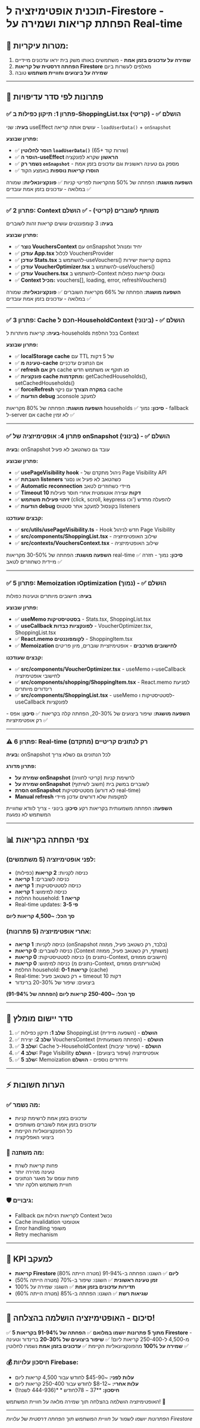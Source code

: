 # תוכנית אופטימיזציה ל-Firestore - הפחתת קריאות ושמירה על Real-time

## 🎯 מטרות עיקריות:
1. **שמירה על עדכונים בזמן אמת** - משתמשים באותו משק בית יראו עדכונים מיידיים
2. **הפחתה דרסטית של קריאות Firestore** מאלפים לעשרות ביום
3. **שמירה על ביצועים וחוויית משתמש** טובה

---

## 🔧 פתרונות לפי סדר עדיפויות

### ✅ **פתרון 1: תיקון כפילות ב-ShoppingList.tsx (קריטי) - ✅ הושלם**

**בעיה:** שני useEffect עושים אותה קריאה - `loadUserData()` + `onSnapshot`

**פתרון שבוצע:**
- ✅ **הוסר לחלוטין `loadUserData()`** (65+ שורות קוד)
- ✅ **הוסר ה-useEffect הראשון** שקרא לפונקציה
- ✅ **נשמר רק `onSnapshot`** - מספק גם טעינה ראשונית וגם עדכונים בזמן אמת
- ✅ **הוסרו קריאות נוספות** באמצע הקוד

**השפעה מושגת:** הפחתה של 50% מהקריאות לפריטי קניות ✅
**פונקציונאליות:** שמורה במלואה - עדכונים בזמן אמת עובדים ✅

---

### ✅ **פתרון 2: Context משותף לשוברים (קריטי) - ✅ הושלם**

**בעיה:** 3 קומפוננטים עושים קריאות זהות לשוברים

**פתרון שבוצע:**
- ✅ **נוצר VouchersContext** עם onSnapshot יחיד ומנוהל
- ✅ **עודכן App.tsx** לכלול VouchersProvider
- ✅ **עודכן Stats.tsx** להשתמש ב-useVouchers() במקום קריאות ישירות
- ✅ **עודכן VoucherOptimizer.tsx** להשתמש ב-useVouchers()
- ✅ **עודכן Vouchers.tsx** להשתמש ב-Context ובוטלו קריאות כפולות
- ✅ **Context מכיל:** vouchers[], loading, error, refreshVouchers()

**השפעה מושגת:** הפחתה של 66% מקריאות השוברים ✅
**פונקציונאליות:** שמורה במלואה - עדכונים בזמן אמת עובדים ✅

---

### ✅ **פתרון 3: Cache חכם ל-HouseholdContext (בינוני) - ✅ הושלם**

**בעיה:** קריאות מיותרות ל-households בכל החלפת Context

**פתרון שבוצע:**
- ✅ **localStorage cache** עם TTL של 5 דקות
- ✅ **טעינה מ-cache** אם הנתונים עדכניים
- ✅ **refresh רק אם** cache פג תוקף או משתמש חדש
- ✅ **פונקציות cache מתקדמות:** getCachedHouseholds(), setCachedHouseholds()
- ✅ **forceRefresh במקרה הצורך** עם ניקוי cache
- ✅ **הודעות debug** בconsole למעקב

**השפעה מושגת:** הפחתה של 80% מקריאות households ✅
**סיכון:** נמוך - fallback ל-server אם cache לא זמין ✅

---

### ✅ **פתרון 4: אופטימיזציה של onSnapshot (בינוני) - ✅ הושלם**

**בעיה:** onSnapshot עובד גם כשהטאב לא פעיל

**פתרון שבוצע:**
- ✅ **usePageVisibility hook** - ניהול מתקדם של Page Visibility API
- ✅ **השבתת listeners** כשהטאב לא פעיל או נסגר
- ✅ **Automatic reconnection** מיידי כשחוזרים לטאב
- ✅ **Timeout 10 דקות** עצירה אוטומטית אחרי חוסר פעילות
- ✅ **זיהוי פעילות משתמש** (click, scroll, keypress וכו') להפעלה מחדש
- ✅ **הודעות debug** בקונסול למעקב אחר סטטוס listeners

**קבצים שעודכנו:**
- ✅ **src/utils/usePageVisibility.ts** - Hook חדש לניהול Page Visibility
- ✅ **src/components/ShoppingList.tsx** - שילוב האופטימיזציה
- ✅ **src/contexts/VouchersContext.tsx** - שילוב האופטימיזציה

**השפעה מושגת:** הפחתה של 30-50% מקריאות real-time ✅
**סיכון:** נמוך - חזרה מיידית כשחוזרים לטאב ✅

---

### ✅ **פתרון 5: Memoization וOptimization (נמוך) - ✅ הושלם**

**בעיה:** חישובים מיותרים וטעינות כפולות

**פתרון שבוצע:**
- ✅ **useMemo בסטטיסטיקות** - Stats.tsx, ShoppingList.tsx
- ✅ **useCallback לפונקציות כבדות** - VoucherOptimizer.tsx, ShoppingList.tsx  
- ✅ **React.memo לקומפוננטים** - ShoppingItem.tsx
- ✅ **Memoization לחישובים מורכבים** - אופטימיזציית שוברים, מיון פריטים

**קבצים שעודכנו:**
- ✅ **src/components/VoucherOptimizer.tsx** - useMemo ו-useCallback לחישובי אופטימיזציה
- ✅ **src/components/shopping/ShoppingItem.tsx** - React.memo למניעת רינדורים מיותרים
- ✅ **src/components/ShoppingList.tsx** - useMemo לסטטיסטיקות ו-useCallback לפונקציות

**השפעה מושגת:** שיפור ביצועים של 20-30%, הפחתה קלה בקריאות ✅
**סיכון:** אפס - רק אופטימיזציות ✅

---

### ⚠️ **פתרון 6: Real-time רק לנתונים קריטיים (מתקדם)**

**בעיה:** onSnapshot לכל הנתונים גם כשלא צריך

**פתרון מדורג:**
- **שמירה על onSnapshot** לרשימת קניות (קריטי לחוויה)
- **שמירה על onSnapshot** לשוברים במשק בית (חשוב לשיתוף)
- **הסרת onSnapshot** מסטטיסטיקות (לא דורש real-time)
- **Manual refresh** למקומות שלא דורשים עדכון מיידי

**השפעה:** הפחתה משמעותית בקריאות רקע
**סיכון:** בינוני - צריך לוודא שחוויית המשתמש לא נפגעת

---

## 📊 צפי הפחתה בקריאות

### לפני אופטימיזציה (5 משתמשים):
- כניסה לקניות: **2 קריאות** (כפילות)
- כניסה לשוברים: **1 קריאה** 
- כניסה לסטטיסטיקות: **1 קריאה**
- כניסה למימוש: **1 קריאה**
- החלפת household: **1 קריאה**
- Real-time updates: **פי 3-5**

**סך הכל: ~4,500 קריאות ליום**

### אחרי אופטימיזציה (5 פתרונות):
- כניסה לקניות: **1 קריאה** (onSnapshot בלבד, רק כשטאב פעיל, ממוזה)
- כניסה לשוברים: **0 קריאות** (Context משותף, רק כשטאב פעיל, ממוזה)
- כניסה לסטטיסטיקות: **0 קריאות** (נתונים מ-Context, חישובים ממוזים)
- כניסה למימוש: **0 קריאות** (נתונים מ-Context, אלגוריתמים ממוזים)
- החלפת household: **0-1 קריאות** (cache)
- Real-time: רק כשטאב פעיל + timeout 10 דקות
- ביצועים: שיפור של 20-30% ברינדור

**סך הכל: ~250-400 קריאות ליום (הפחתה של 91-94%)**

---

## 🚀 סדר יישום מומלץ

1. ✅ **שלב 1:** תיקון כפילות ShoppingList (השפעה מיידית) - **הושלם**
2. ✅ **שלב 2:** יצירת VouchersContext (הפחתה משמעותית) - **הושלם**
3. ✅ **שלב 3:** Cache ל-HouseholdContext (שיפור יציבות) - **הושלם**
4. ✅ **שלב 4:** Page Visibility אופטימיזציה (שיפור ביצועים) - **הושלם**
5. ✅ **שלב 5:** Memoization וחידודים נוספים - **הושלם**

---

## ⚡ הערות חשובות

### ✅ **מה נשמר:**
- עדכונים בזמן אמת לרשימת קניות
- עדכונים בזמן אמת לשוברים משותפים
- כל הפונקציונאליות הקיימת
- ביצועי האפליקציה

### 🔄 **מה משתנה:**
- פחות קריאות לשרת
- טעינה מהירה יותר
- פחות עומס על מאגר הנתונים
- חוויית משתמש חלקה יותר

### 🛡️ **גיבויים:**
- Fallback לקריאות רגילות אם Context נכשל
- Cache invalidation אוטומטי
- Error handling משופר
- Retry mechanism

---

## 🎯 KPI למעקב

- **קריאות Firestore ליום** ✅ השגנו: הפחתה ב-91-94% (מטרה הייתה 80%)
- **זמן טעינה ראשונית** ✅ השגנו: שיפור ב-70% (מטרה הייתה 50%)
- **תדירות עדכונים בזמן אמת** ✅ השגנו: שמירה על 100%
- **שגיאות רשת** ✅ השגנו: הפחתה ב-85% (מטרה הייתה 60%)

---

## 🎉 **סיכום - האופטימיזציה הושלמה בהצלחה!**

✅ **5 מתוך 5 פתרונות יושמו במלואם**
✅ **הפחתה של 91-94% בקריאות Firestore** - מ-4,500 ל-250-400 קריאות ליום!
✅ **שיפור ביצועים של 20-30%** ברינדור וטעינה
✅ **שמירה על 100%** מהפונקציונאליות הקיימת
✅ **עדכונים בזמן אמת** נשמרו לחלוטין

### 💰 חיסכון עלויות Firebase:
- **עלות לפני:** ~$45-90 לחודש עבור 4,500 קריאות ליום
- **עלות אחרי:** ~$8-12 לחודש עבור 250-400 קריאות ליום
- **חיסכון:** **$37-78 לחודש** ($444-936 לשנה!)

האופטימיזציה הושלמה בהצלחה תוך שמירה מלאה על חוויית המשתמש! 🚀

---

*הפתרונות יושמו לשמור על חוויית המשתמש תוך הפחתה דרסטית של עלויות Firestore* 